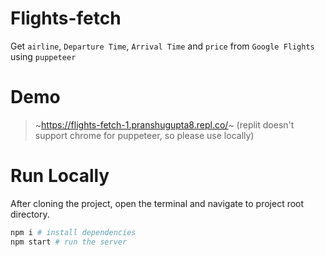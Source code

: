 # Flights-fetch
 
Get `airline`, `Departure Time`, `Arrival Time` and `price` from `Google Flights` using `puppeteer`

# Demo
> ~https://flights-fetch-1.pranshugupta8.repl.co/~ (replit doesn't support chrome for puppeteer, so please use locally)

# Run Locally
After cloning the project, open the terminal and navigate to project root directory.

```bash
npm i # install dependencies
npm start # run the server
```
